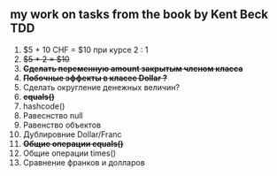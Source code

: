 my work on tasks from the book by Kent Beck TDD
-----------------------------------
1. $5 + 10 CHF = $10 при курсе 2 : 1
2. ~~$5 * 2 = $10~~
3. **~~Сделать переменную amount закрытым членом класса~~**
4. ~~**Побочные эффекты в класее Dollar ?**~~
5. Сделать округление денежных величин?
6. ~~**equals()**~~
7. hashcode()
8. Равеснство null
9. Равенство объектов
10. Дублировние Dollar/Franc
11. **~~Общие операции equals()~~**
12. Общие операции times()
13. Сравнение франков и долларов
